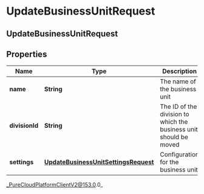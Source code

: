 # UpdateBusinessUnitRequest

## UpdateBusinessUnitRequest

## Properties

|Name | Type | Description | Notes|
|------------ | ------------- | ------------- | -------------|
| **name** | **String** | The name of the business unit | [optional] |
| **divisionId** | **String** | The ID of the division to which the business unit should be moved | [optional] |
| **settings** | [**UpdateBusinessUnitSettingsRequest**](UpdateBusinessUnitSettingsRequest) | Configuration for the business unit | [optional] |



_PureCloudPlatformClientV2@153.0.0_
